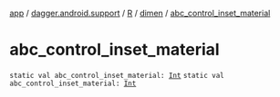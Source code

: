 [app](../../../index.md) / [dagger.android.support](../../index.md) / [R](../index.md) / [dimen](index.md) / [abc_control_inset_material](./abc_control_inset_material.md)

# abc_control_inset_material

`static val abc_control_inset_material: `[`Int`](https://kotlinlang.org/api/latest/jvm/stdlib/kotlin/-int/index.html)
`static val abc_control_inset_material: `[`Int`](https://kotlinlang.org/api/latest/jvm/stdlib/kotlin/-int/index.html)